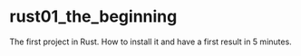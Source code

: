 # rust01_the_beginning
The first project in Rust. How to install it and have a first result in 5 minutes.
